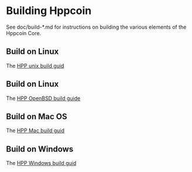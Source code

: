 Building Hppcoin
================

See doc/build-*.md for instructions on building the various
elements of the Hppcoin Core.


Build on Linux
----------------------
The [HPP unix build guid](doc/build-unix.md) 

Build on Linux
----------------------
The [HPP OpenBSD build guide](doc/build-openbsd.md) 


Build on Mac OS
----------------------
The [HPP Mac build guid](doc/build-osx.md) 

Build on Windows
----------------------
The [HPP Windows build guid](doc/build-windows.md) 
